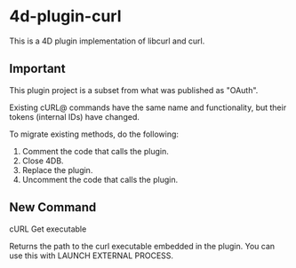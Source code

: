 # 4d-plugin-curl
This is a 4D plugin implementation of libcurl and curl.

Important
---
This plugin project is a subset from what was published as "OAuth".

Existing cURL@ commands have the same name and functionality, but their tokens (internal IDs) have changed.

To migrate existing methods, do the following:

1. Comment the code that calls the plugin.
2. Close 4DB.
3. Replace the plugin.
4. Uncomment the code that calls the plugin.
 
New Command
---
cURL Get executable

Returns the path to the curl executable embedded in the plugin. You can use this with LAUNCH EXTERNAL PROCESS.
